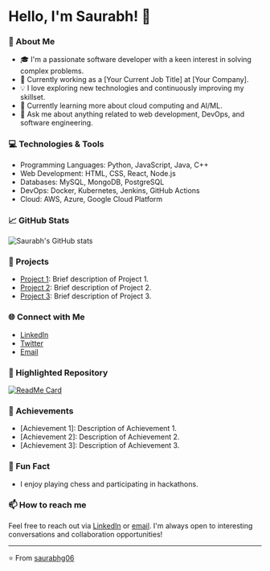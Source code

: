 # Hello, I'm Saurabh! 👋

### 🚀 About Me
- 🎓 I'm a passionate software developer with a keen interest in solving complex problems.
- 💼 Currently working as a [Your Current Job Title] at [Your Company].
- 💡 I love exploring new technologies and continuously improving my skillset.
- 🌱 Currently learning more about cloud computing and AI/ML.
- 💬 Ask me about anything related to web development, DevOps, and software engineering.

### 💻 Technologies & Tools
- Programming Languages: Python, JavaScript, Java, C++
- Web Development: HTML, CSS, React, Node.js
- Databases: MySQL, MongoDB, PostgreSQL
- DevOps: Docker, Kubernetes, Jenkins, GitHub Actions
- Cloud: AWS, Azure, Google Cloud Platform

### 📈 GitHub Stats
![Saurabh's GitHub stats](https://github-readme-stats.vercel.app/api?username=saurabhg06&show_icons=true&theme=radical)

### 🔭 Projects
- [Project 1](https://github.com/saurabhg06/project1): Brief description of Project 1.
- [Project 2](https://github.com/saurabhg06/project2): Brief description of Project 2.
- [Project 3](https://github.com/saurabhg06/project3): Brief description of Project 3.

### 🌐 Connect with Me
- [LinkedIn](https://www.linkedin.com/in/saurabhg06)
- [Twitter](https://twitter.com/saurabhg06)
- [Email](mailto:saurabhg06@example.com)

### 🌟 Highlighted Repository
[![ReadMe Card](https://github-readme-stats.vercel.app/api/pin/?username=saurabhg06&repo=highlighted-repo)](https://github.com/saurabhg06/highlighted-repo)

### 🏅 Achievements
- [Achievement 1]: Description of Achievement 1.
- [Achievement 2]: Description of Achievement 2.
- [Achievement 3]: Description of Achievement 3.

### 🤖 Fun Fact
- I enjoy playing chess and participating in hackathons.

### 📫 How to reach me
Feel free to reach out via [LinkedIn](https://www.linkedin.com/in/saurabhg06) or [email](mailto:saurabhg06@example.com). I'm always open to interesting conversations and collaboration opportunities!

---

⭐️ From [saurabhg06](https://github.com/saurabhg06)
